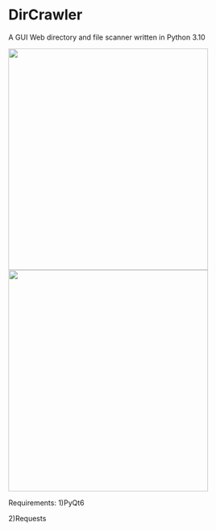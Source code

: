 # DirCrawler
A GUI Web directory and file scanner written in Python 3.10


<img src="https://user-images.githubusercontent.com/90629653/218284134-782ba2e7-8b31-462e-8574-a2f70d2a4e93.png" width="396" height="439">

<img src="https://user-images.githubusercontent.com/90629653/218284149-e0c88e44-1252-487c-b7e8-c8e45f4be809.png" width="396" height="439">

Requirements:
  1)PyQt6
  
  2)Requests
